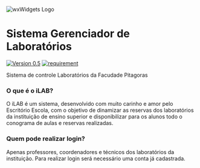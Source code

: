 ![wxWidgets Logo](http://rodrigom.tk/controle_lab/assets/imgs/logo.jpg)
# Sistema Gerenciador de Laboratórios 

[![Version 0.5](https://img.shields.io/badge/version-0.5-blue.svg)](https://github.com/esc2/controle_lab/releases/tag/v0.5-beta)
[![requirement](https://img.shields.io/badge/Base-Codeigniter-orange.svg)](https://github.com/bcit-ci/CodeIgniter)

Sistema de controle Laboratórios da Facudade Pitagoras

### O que é o iLAB?

O iLAB é um sistema, desenvolvido com muito carinho e amor pelo Escritório Escola, com o objetivo de dinamizar as reservas dos laboratórios da instituição de ensino superior e disponibilizar para os alunos todo o conograma de aulas e reservas realizadas.

### Quem pode realizar login?

Apenas professores, coordenadores e técnicos dos laboratórios da instituição. Para realizar login será necessário uma conta já cadastrada.

